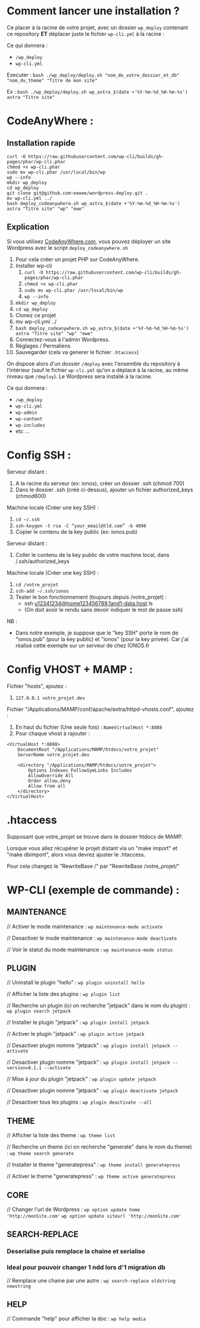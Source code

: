 # Comment lancer une installation ?

Ce placer à la racine de votre projet, avec un dossier `wp_deploy` contenant ce repository **ET** déplacer juste le fichier `wp-cli.yml` à la racine :

Ce qui donnera : 
- `/wp_deploy`
- `wp-cli.yml`

Executer :
`bash ./wp_deploy/deploy.sh "nom_de_votre_dossier_et_db" "nom_du_theme" "Titre de mon site"`

Ex : 
`bash ./wp_deploy/deploy.sh wp_astra_$(date +'%Y-%m-%d_%H-%m-%s') astra "Titre site"`

# CodeAnyWhere :

## Installation rapide
```
curl -O https://raw.githubusercontent.com/wp-cli/builds/gh-pages/phar/wp-cli.phar
chmod +x wp-cli.phar
sudo mv wp-cli.phar /usr/local/bin/wp
wp --info
mkdir wp_deploy
cd wp_deploy
git clone git@github.com:eewee/wordpress-deploy.git .
mv wp-cli.yml ../
bash deploy_codeanywhere.sh wp_astra_$(date +'%Y-%m-%d_%H-%m-%s') astra "Titre site" "wp" "ewe"
```

## Explication 
Si vous utilisez [CodeAnyWhere.com](https://codeanywhere.com), vous pouvez déployer un site Wordpress avec le script `deploy_codeanywhere.sh`

1. Pour cela créer un projet PHP sur CodeAnyWhere.
1. Installer wp-cli
   1. `curl -O https://raw.githubusercontent.com/wp-cli/builds/gh-pages/phar/wp-cli.phar`
   1. `chmod +x wp-cli.phar`
   1. `sudo mv wp-cli.phar /usr/local/bin/wp`
   1. `wp --info`
1. `mkdir wp_deploy`
1. `cd wp_deploy`
1. Clonez ce projet
1. mv wp-cli.yml ../
1. `bash deploy_codeanywhere.sh wp_astra_$(date +'%Y-%m-%d_%H-%m-%s') astra "Titre site" "wp" "ewe"`
1. Connectez-vous à l'admin Wordpress.
1. Réglages / Permaliens
1. Sauvegarder (cela va generer le fichier `.htaccess`)

On dispose alors d'un dossier `/deploy` avec l'ensemble du repository à l'intérieur (sauf le fichier `wp-cli.yml` qu'on a déplacé à la racine, au même niveau que `/deploy`). Le Wordpress sera installé à la racine.

Ce qui donnera : 
- `/wp_deploy`
- `wp-cli.yml`
- `wp-admin`
- `wp-content`
- `wp-includes`
- etc ...

# Config SSH :

Serveur distant :
1. A la racine du serveur (ex: ionos), créer un dossier .ssh (chmod 700)
1. Dans le dossier .ssh (créé ci-dessus), ajouter un fichier authorized_keys (chmod600)

Machine locale (Créer une key SSH) :
1. `cd ~/.ssh`
1. `ssh-keygen -t rsa -C “your_email@tld.com” -b 4096`
1. Copier le contenu de la key public (ex: ionos.pub)

Serveur distant :
1. Coller le contenu de la key public de votre machine local, dans /.ssh/authorized_keys

Machine locale (Créer une key SSH) :
1. `cd /votre_projet`
1. `ssh-add ~/.ssh/ionos`
1. Tester le bon fonctionnement (toujours depuis /votre_projet) : 
    * ssh u12341234@home123456789.1and1-data.host ls 
    * (On doit avoir le rendu sans devoir indiquer le mot de passe ssh)

NB : 
* Dans notre exemple, je suppose que le "key SSH" porte le nom de "ionos.pub" (pour la key public) et "ionos" (pour la key privée). Car j'ai réalisé cette exemple sur un serveur de chez IONOS.fr

# Config VHOST + MAMP :

Fichier "hosts", ajoutez :
1. `127.0.0.1 votre_projet.dev`

Fichier "/Applications/MAMP/conf/apache/extra/httpd-vhosts.conf", ajoutez :
1. En haut du fichier (Une seule fois) :
`NameVirtualHost *:8888`
1. Pour chaque vhost à rajouter :
```
<VirtualHost *:8888>
    DocumentRoot "/Applications/MAMP/htdocs/votre_projet"
    ServerName votre_projet.dev

    <directory "/Applications/MAMP/htdocs/votre_projet">
        Options Indexes FollowSymLinks Includes
        AllowOverride All
        Order allow,deny
        Allow from all
    </directory>
</VirtualHost>
```

# .htaccess

Supposant que votre_projet se trouve dans le dossier htdocs de MAMP.

Lorsque vous allez récupérer le projet distant via un "make import" et "make dbimport", alors vous devrez ajuster le .htaccess.

Pour cela changez le "RewriteBase /" par "RewriteBase /votre_projet/"

# WP-CLI (exemple de commande) :

## MAINTENANCE

// Activer le mode maintenance :
`wp maintenance-mode activate`

// Desactiver le mode maintenance :
`wp maintenance-mode deactivate`

// Voir le statut du mode maintenance :
`wp maintenance-mode status`

## PLUGIN

// Uninstall le plugin "hello" :
`wp plugin uninstall hello`

// Afficher la liste des plugins :
`wp plugin list`

// Recherche un plugin (ici on recherche "jetpack" dans le nom du plugin) :
`wp plugin search jetpack`

// Installer le plugin "jetpack" :
`wp plugin install jetpack`

// Activer le plugin "jetpack" :
`wp plugin active jetpack`

// Desactiver plugin nomme "jetpack" :
`wp plugin install jetpack --activate`

// Desactiver plugin nomme "jetpack" :
`wp plugin install jetpack --version=8.1.1 --activate`

// Mise à jour du plugin "jetpack" :
`wp plugin update jetpack`

// Desactiver plugin nomme "jetpack" :
`wp plugin deactivate jetpack`

// Desactiver tous les plugins :
`wp plugin deactivate --all`

## THEME

// Afficher la liste des theme :
`wp theme list`

// Recherche un theme (ici on recherche "generate" dans le nom du theme) :
`wp theme search generate`

// Installer le theme "generatepress" :
`wp theme install generatepress`

// Activer le theme "generatepress" :
`wp theme active generatepress`

## CORE

// Changer l'url de Wordpress :
`wp option update home 'http://monSite.com'`
`wp option update siteurl 'http://monSite.com'`

## SEARCH-REPLACE
### Deserialise puis remplace la chaine et serialise
### Ideal pour pouvoir changer 1 ndd lors d'1 migration db

// Remplace une chaine par une autre :
`wp search-replace oldstring newstring`

## HELP

// Commande "help" pour afficher la doc :
`wp help media`
